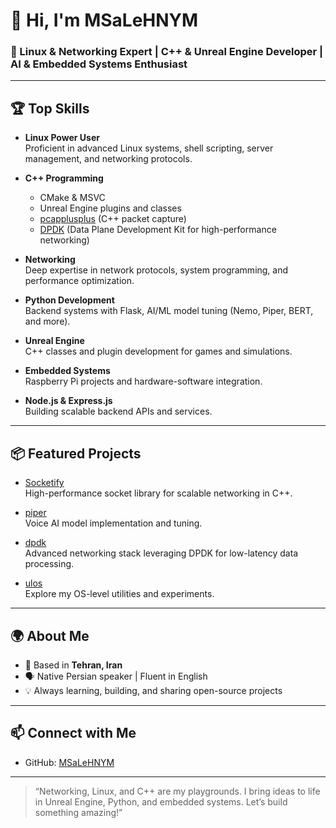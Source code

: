 # 👋 Hi, I'm MSaLeHNYM

### 🚀 Linux & Networking Expert | C++ & Unreal Engine Developer | AI & Embedded Systems Enthusiast

---

## 🏆 Top Skills

- **Linux Power User**  
  Proficient in advanced Linux systems, shell scripting, server management, and networking protocols.

- **C++ Programming**  
  - CMake & MSVC
  - Unreal Engine plugins and classes
  - [pcapplusplus](https://github.com/seladb/PcapPlusPlus) (C++ packet capture)
  - [DPDK](https://github.com/MSaLeHNYM/dpdk) (Data Plane Development Kit for high-performance networking)

- **Networking**  
  Deep expertise in network protocols, system programming, and performance optimization.

- **Python Development**  
  Backend systems with Flask, AI/ML model tuning (Nemo, Piper, BERT, and more).

- **Unreal Engine**  
  C++ classes and plugin development for games and simulations.

- **Embedded Systems**  
  Raspberry Pi projects and hardware-software integration.

- **Node.js & Express.js**  
  Building scalable backend APIs and services.

---

## 📦 Featured Projects

- [Socketify](https://github.com/MSaLeHNYM/Socketify)  
  High-performance socket library for scalable networking in C++.

- [piper](https://github.com/MSaLeHNYM/piper)  
  Voice AI model implementation and tuning.

- [dpdk](https://github.com/MSaLeHNYM/dpdk)  
  Advanced networking stack leveraging DPDK for low-latency data processing.

- [ulos](https://github.com/MSaLeHNYM/ulos)  
  Explore my OS-level utilities and experiments.

---

## 🌍 About Me

- 📍 Based in **Tehran, Iran**
- 🗣️ Native Persian speaker | Fluent in English
- 💡 Always learning, building, and sharing open-source projects

---

## 📫 Connect with Me

- GitHub: [MSaLeHNYM](https://github.com/MSaLeHNYM)

---

> “Networking, Linux, and C++ are my playgrounds. I bring ideas to life in Unreal Engine, Python, and embedded systems. Let’s build something amazing!”
